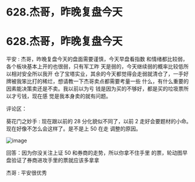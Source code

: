 # 628.杰哥，昨晚复盘今天

# 628.杰哥，昨晚复盘今天

平安 : 杰哥，昨晚复盘今天的盘面需要谨慎，今天早盘看指数 和情绪都比较弱，各个板块基本上开的也很弱，只有军工昨 天是弱的，今天继续弱的概率比较低所以相对安全所以我开 仓了宝塔实业，其余的今天都觉得会走弱就清仓了，一手好 牌被我笨比打的稀烂，想请教一下杰哥卖点都需要考量一些 什么，有什么重要的因素能决策卖还是不卖。我以前以为亏 钱是因为买的不够好，都是买的垃圾票所以才亏钱，现在感 觉是我本身卖的就有问题。

评论区：

葵花门之妙手 : 现在跟以前的 28 分化貌似不同了，以前 2 走好会要题材的小命。现在好像不怎么会这样了。是不是上 50 在走 调整的原因。

![image](img/Image_176.png)

回答：因为你没关注上证 50 和券商的走势，所以你拿不住手里 的票，轮动图早盘验证了券商进攻手里的票就应该多拿拿

杰哥 : 平安很优秀
